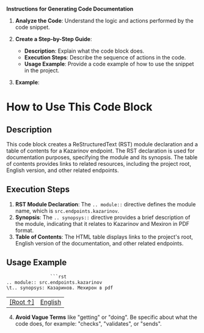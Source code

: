 **Instructions for Generating Code Documentation**

1. **Analyze the Code**: Understand the logic and actions performed by the code snippet.

2. **Create a Step-by-Step Guide**:
    - **Description**: Explain what the code block does.
    - **Execution Steps**: Describe the sequence of actions in the code.
    - **Usage Example**: Provide a code example of how to use the snippet in the project.

3. **Example**:

How to Use This Code Block
=========================================================================================

Description
-------------------------
This code block creates a ReStructuredText (RST) module declaration and a table of contents for a Kazarinov endpoint. The RST declaration is used for documentation purposes, specifying the module and its synopsis. The table of contents provides links to related resources, including the project root, English version, and other related endpoints.

Execution Steps
-------------------------
1. **RST Module Declaration**: The `.. module::` directive defines the module name, which is `src.endpoints.kazarinov`.
2. **Synopsis**: The `.. synopsys::` directive provides a brief description of the module, indicating that it relates to Kazarinov and Mexiron in PDF format.
3. **Table of Contents**: The HTML table displays links to the project's root, English version of the documentation, and other related endpoints.

Usage Example
-------------------------

```python
                ```rst
.. module:: src.endpoints.kazarinov
\t.. synopsys: Казаринов. Мехирон в pdf 
```

<TABLE >
<TR>
<TD>
<A HREF = 'https://github.com/hypo69/hypotez/blob/master/README.MD'>[Root ↑]</A>
</TD>
<TD>
<A HREF = 'https://github.com/hypo69/hypotez/blob/master/src/endpoints/kazarinov/README.MD'>English</A>
</TD>
</TR>
</TABLE>

4. **Avoid Vague Terms** like "getting" or "doing". Be specific about what the code does, for example: "checks", "validates", or "sends".